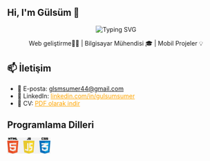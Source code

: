## Hi, I'm Gülsüm 👋

<!-- Etkileşimli yazı (Typing SVG) -->
<p align="center">
  <img src="https://readme-typing-svg.herokuapp.com?font=Fira+Code&pause=1000&color=F78A1D&center=true&vCenter=true&width=450&lines=Merhaba%2C+Ben+G%C3%BCls%C3%BCm+S%C3%BCmer!" alt="Typing SVG" />
</p>

<!-- Kısa tanıtım cümlesi -->
<p align="center">
  Web geliştirme👩‍💻 | Bilgisayar Mühendisi 🎓 | Mobil Projeler 💡
</p>

## 📫 İletişim

- 📧 E-posta: glsmsumer44@gmail.com 
- 🔗 LinkedIn: <a href="https://www.linkedin.com/in/gulsumsumer/" style="color: orange;">linkedin.com/in/gulsumsumer</a>
- 📄 CV: <a href="https://raw.githubusercontent.com/gulsumsumer/gulsumsmr/main/gulsumsumercv.pdf" style="color: orange;"> PDF olarak indir </a>

## Programlama Dilleri
<img src="ggg.png" width="100" alt="HTML5 Logo" />&nbsp;&nbsp;



